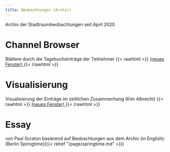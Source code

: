 ```yaml
---
title: Beobachtungen (Archiv)
---
```


Archiv der Stadtraumbeobachtungen seit April 2020



# Channel Browser
Blättere durch die Tagebucheinträge der Teilnehmer
{{< rawhtml >}}
<a href="/page/channels.html?c=1" target="_blank">(neues Fenster) </a>
{{< /rawhtml >}}

# Visualisierung
Visualisierung der Einträge im zeitlichen Zusammenhang (Kim Albrecht)
{{< rawhtml >}}
<a href="/page/vis.html" target="_blank">(neues Fenster) </a>
{{< /rawhtml >}}

# Essay 
von Paul Scraton basierend auf Beobachtungen aus dem Archiv (in English):
[Berlin Springtime]({{< relref "/page/springtime.md" >}})